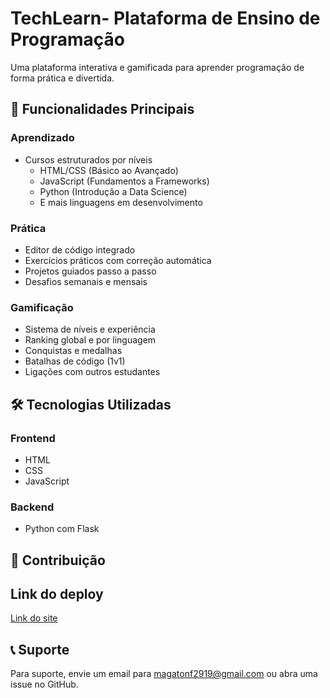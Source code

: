 # TechLearn- Plataforma de Ensino de Programação

Uma plataforma interativa e gamificada para aprender programação de forma prática e divertida.

## 🚀 Funcionalidades Principais

### Aprendizado
- Cursos estruturados por níveis
  - HTML/CSS (Básico ao Avançado)
  - JavaScript (Fundamentos a Frameworks)
  - Python (Introdução a Data Science)
  - E mais linguagens em desenvolvimento

### Prática
- Editor de código integrado
- Exercícios práticos com correção automática
- Projetos guiados passo a passo
- Desafios semanais e mensais

### Gamificação
- Sistema de níveis e experiência
- Ranking global e por linguagem
- Conquistas e medalhas
- Batalhas de código (1v1)
- Ligações com outros estudantes

## 🛠️ Tecnologias Utilizadas

### Frontend
- HTML
- CSS
- JavaScript

### Backend
- Python com Flask

## 🤝 Contribuição

## Link do deploy
<a href="https://magat0n.github.io/Tech-Learn-UNIMAR/">Link do site</a>
## 📞 Suporte

Para suporte, envie um email para magatonf2919@gmail.com ou abra uma issue no GitHub.
